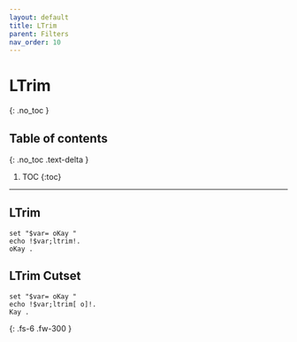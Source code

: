 ```yaml
---
layout: default
title: LTrim
parent: Filters
nav_order: 10
---
```


# LTrim
{: .no_toc }

## Table of contents
{: .no_toc .text-delta }

1. TOC
{:toc}

---

## LTrim
```batch
set "$var= oKay "
echo !$var;ltrim!.
oKay .
```

## LTrim Cutset
```batch
set "$var= oKay "
echo !$var;ltrim[ o]!.
Kay .
```

{: .fs-6 .fw-300 }

